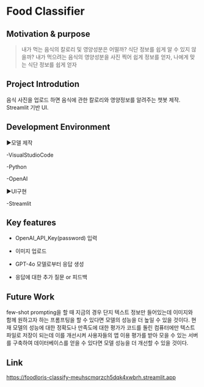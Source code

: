 Food Classifier
=================


## Motivation & purpose
> 내가 먹는 음식의 칼로리 및 영양성분은 어떨까? 식단 정보를 쉽게 알 수 있지 않을까?
> 내가 먹으려는 음식의 영양성분을 사진 찍어 쉽게 정보를 얻자, 나에게 맞는 식단 정보를 쉽게 얻자 


Project Introdution
----------------

음식 사진을 업로드 하면 음식에 관한 칼로리와 영양정보를 알려주는 챗봇 제작. 
Streamlit 기반 UI.


Development Environment
---------------


▶모델 제작

-VisualStudioCode

-Python

-OpenAI


▶UI구현

-Streamlit


Key features
-------------


- OpenAI_API_Key(password) 입력

- 이미지 업로드

- GPT-4o 모델로부터 응답 생성

- 응답에 대한 추가 질문 or 피드백


## Future Work
few-shot prompting을 할 때 지금의 경우 단지 텍스트 정보만 들어있는데 이미지와 함께 원하고자 하는 프롬프팅을 할 수 있다면 모델의 성능을 더 높일 수 있을 것이다.
현재 모델의 성능에 대한 정확도나 만족도에 대한 평가가 코드를 돌린 컴퓨터에만 텍스트 파일로 저장이 되는데 이를 개선시켜 사용자들의 앱 이용 평가를 받아 모을 수 있는 서버를 구축하여 데이터베이스를 얻을 수 있다면 모델 성능을 더 개선할 수 있을 것이다.


Link
-----------
https://foodloris-classify-meuhscmqrzch5dqk4xwbrh.streamlit.app
